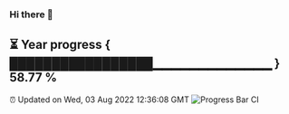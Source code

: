 ### Hi there 👋
⏳ Year progress { █████████████████▁▁▁▁▁▁▁▁▁▁▁▁▁ } 58.77 %
---
⏰ Updated on Wed, 03 Aug 2022 12:36:08 GMT
![Progress Bar CI](https://github.com/liununu/liununu/workflows/Progress%20Bar%20CI/badge.svg)
